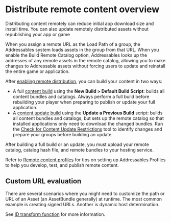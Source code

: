 # Distribute remote content overview

Distributing content remotely can reduce initial app download size and install time. You can also update remotely distributed assets without republishing your app or game

When you assign a remote URL as the Load Path of a group, the Addressables system loads assets in the group from that URL. When you enable the Build Remote Catalog option, Addressables looks up the addresses of any remote assets in the remote catalog, allowing you to make changes to Addressable assets without forcing users to update and reinstall the entire game or application.

After [enabling remote distribution](remote-content-enable.md), you can build your content in two ways:

* A full [content build](builds-full-build.md) using the __New Build > Default Build Script__: builds all content bundles and catalogs. Always perform a full build before rebuilding your player when preparing to publish or update your full application.
* A [content update build](builds-update-build.md) using the __Update a Previous Build__ script: builds all content bundles and catalogs, but sets up the remote catalog so that installed applications only need to download the changed bundles. Run the [Check for Content Update Restrictions](content-update-build-create.md#check-for-content-update-restrictions-tool) tool to identify changes and prepare your groups before building an update.

After building a full build or an update, you must upload your remote catalog, catalog hash file, and remote bundles to your hosting service.

Refer to [Remote content profiles](remote-content-profiles.md) for tips on setting up Addressables Profiles to help you develop, test, and publish remote content.

## Custom URL evaluation

There are several scenarios where you might need to customize the path or URL of an Asset (an AssetBundle generally) at runtime. The most common example is creating signed URLs. Another is dynamic host determination.

See [ID transform function](xref:addressables-api-transform-internal-id) for more information.
